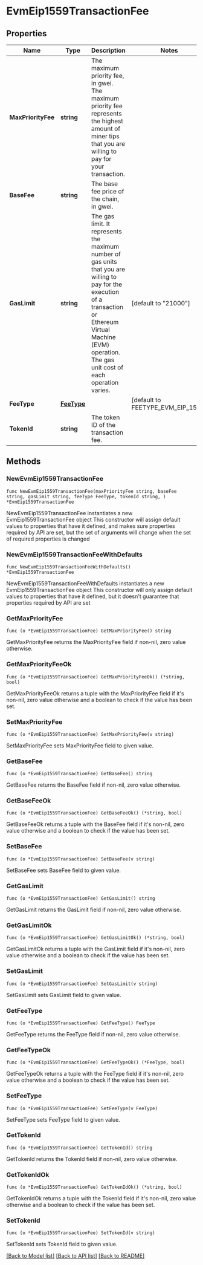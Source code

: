 # EvmEip1559TransactionFee

## Properties

Name | Type | Description | Notes
------------ | ------------- | ------------- | -------------
**MaxPriorityFee** | **string** | The maximum priority fee, in gwei. The maximum priority fee represents the highest amount of miner tips that you are willing to pay for your transaction. | 
**BaseFee** | **string** | The base fee price of the chain, in gwei. | 
**GasLimit** | **string** | The gas limit. It represents the maximum number of gas units that you are willing to pay for the execution of a transaction or Ethereum Virtual Machine (EVM) operation. The gas unit cost of each operation varies. | [default to "21000"]
**FeeType** | [**FeeType**](FeeType.md) |  | [default to FEETYPE_EVM_EIP_1559]
**TokenId** | **string** | The token ID of the transaction fee. | 

## Methods

### NewEvmEip1559TransactionFee

`func NewEvmEip1559TransactionFee(maxPriorityFee string, baseFee string, gasLimit string, feeType FeeType, tokenId string, ) *EvmEip1559TransactionFee`

NewEvmEip1559TransactionFee instantiates a new EvmEip1559TransactionFee object
This constructor will assign default values to properties that have it defined,
and makes sure properties required by API are set, but the set of arguments
will change when the set of required properties is changed

### NewEvmEip1559TransactionFeeWithDefaults

`func NewEvmEip1559TransactionFeeWithDefaults() *EvmEip1559TransactionFee`

NewEvmEip1559TransactionFeeWithDefaults instantiates a new EvmEip1559TransactionFee object
This constructor will only assign default values to properties that have it defined,
but it doesn't guarantee that properties required by API are set

### GetMaxPriorityFee

`func (o *EvmEip1559TransactionFee) GetMaxPriorityFee() string`

GetMaxPriorityFee returns the MaxPriorityFee field if non-nil, zero value otherwise.

### GetMaxPriorityFeeOk

`func (o *EvmEip1559TransactionFee) GetMaxPriorityFeeOk() (*string, bool)`

GetMaxPriorityFeeOk returns a tuple with the MaxPriorityFee field if it's non-nil, zero value otherwise
and a boolean to check if the value has been set.

### SetMaxPriorityFee

`func (o *EvmEip1559TransactionFee) SetMaxPriorityFee(v string)`

SetMaxPriorityFee sets MaxPriorityFee field to given value.


### GetBaseFee

`func (o *EvmEip1559TransactionFee) GetBaseFee() string`

GetBaseFee returns the BaseFee field if non-nil, zero value otherwise.

### GetBaseFeeOk

`func (o *EvmEip1559TransactionFee) GetBaseFeeOk() (*string, bool)`

GetBaseFeeOk returns a tuple with the BaseFee field if it's non-nil, zero value otherwise
and a boolean to check if the value has been set.

### SetBaseFee

`func (o *EvmEip1559TransactionFee) SetBaseFee(v string)`

SetBaseFee sets BaseFee field to given value.


### GetGasLimit

`func (o *EvmEip1559TransactionFee) GetGasLimit() string`

GetGasLimit returns the GasLimit field if non-nil, zero value otherwise.

### GetGasLimitOk

`func (o *EvmEip1559TransactionFee) GetGasLimitOk() (*string, bool)`

GetGasLimitOk returns a tuple with the GasLimit field if it's non-nil, zero value otherwise
and a boolean to check if the value has been set.

### SetGasLimit

`func (o *EvmEip1559TransactionFee) SetGasLimit(v string)`

SetGasLimit sets GasLimit field to given value.


### GetFeeType

`func (o *EvmEip1559TransactionFee) GetFeeType() FeeType`

GetFeeType returns the FeeType field if non-nil, zero value otherwise.

### GetFeeTypeOk

`func (o *EvmEip1559TransactionFee) GetFeeTypeOk() (*FeeType, bool)`

GetFeeTypeOk returns a tuple with the FeeType field if it's non-nil, zero value otherwise
and a boolean to check if the value has been set.

### SetFeeType

`func (o *EvmEip1559TransactionFee) SetFeeType(v FeeType)`

SetFeeType sets FeeType field to given value.


### GetTokenId

`func (o *EvmEip1559TransactionFee) GetTokenId() string`

GetTokenId returns the TokenId field if non-nil, zero value otherwise.

### GetTokenIdOk

`func (o *EvmEip1559TransactionFee) GetTokenIdOk() (*string, bool)`

GetTokenIdOk returns a tuple with the TokenId field if it's non-nil, zero value otherwise
and a boolean to check if the value has been set.

### SetTokenId

`func (o *EvmEip1559TransactionFee) SetTokenId(v string)`

SetTokenId sets TokenId field to given value.



[[Back to Model list]](../README.md#documentation-for-models) [[Back to API list]](../README.md#documentation-for-api-endpoints) [[Back to README]](../README.md)


